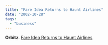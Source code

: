 ```yaml
---
title: "Fare Idea Returns to Haunt Airlines"
date: "2002-10-28"
tags: 
  - "business"
---
```


**Orbitz**. [Fare Idea Returns to Haunt Airlines](http://www.nytimes.com/2002/10/27/business/yourmoney/27ORBI.html?pagewanted=1)

